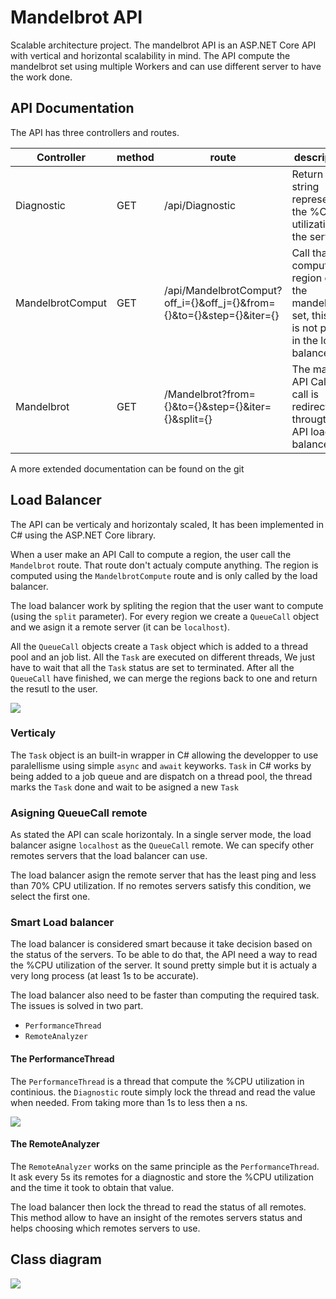 # Mandelbrot API
Scalable architecture project. The mandelbrot API is an ASP.NET Core API with vertical and horizontal scalability in mind. The API compute the mandelbrot set using multiple Workers and can use different server to have the work done.

## API Documentation
The API has three controllers and routes.

| Controller  | method | route | description  |
|------|---|---|---|
| Diagnostic | GET | /api/Diagnostic  | Return a string representing the %CPU utilization of the server |
| MandelbrotComput |GET | /api/MandelbrotComput?off_i={}&off_j={}&from={}&to={}&step={}&iter={}  | Call that comput a region of the mandelbrot set, this call is not pass in the load balancer  | 
| Mandelbrot | GET | /Mandelbrot?from={}&to={}&step={}&iter={}&split={} | The main API Call, this call is redirected througt the API load balancer |

A more extended documentation can be found on the git

## Load Balancer
The API can be verticaly and horizontaly scaled, It has been implemented in C# using the ASP.NET Core library.

When a user make an API Call to compute a region, the user call the `Mandelbrot` route. That route don't actualy compute anything. The region is computed using the `MandelbrotCompute` route and is only called by the load balancer.

The load balancer work by spliting the region that the user want to compute (using the `split` parameter). For every region we create a `QueueCall` object and we asign it a remote server (it can be `localhost`).

All the `QueueCall` objects create a `Task` object which is added to a thread pool and an job list. All the `Task` are executed on different threads, We just have to wait that all the `Task` status are set to terminated. After all the `QueueCall` have finished, we can merge the regions back to one and return the resutl to the user.

[![](https://mermaid.ink/img/pako:eNpVkE1ugzAQha8y8jq5AItWlJ-qEqnakKpSDAsXT8Aq2NSMpUaEu9dA1DZejKzx9-aN38gqI5EFrLaib-AQFxr8CflbnuwhfHmCKMyyErbbuwee960isFgro5cWRDyyKAjh1aHDSLQttGqgcp0SzcyRQ2o8VDV_0CqOx0wM9E96P626eHm-wLPxJeGp0hI-cJitO0O4qhXPSViCgxg-y6tA4zfB5Qi3Y844-Jryd-G3n32-ZsfrjukCPfId2hpv_tbwPZKzumQb1qHthJI-p3GWFYwa7LBggb9KPAnXUsEKPXlUODL5WVcsIOtww1wvfUCxEj7hjgUn0Q6_3UQqMnYlpx85v31j?type=png)](https://mermaid.live/edit#pako:eNpVkE1ugzAQha8y8jq5AItWlJ-qEqnakKpSDAsXT8Aq2NSMpUaEu9dA1DZejKzx9-aN38gqI5EFrLaib-AQFxr8CflbnuwhfHmCKMyyErbbuwee960isFgro5cWRDyyKAjh1aHDSLQttGqgcp0SzcyRQ2o8VDV_0CqOx0wM9E96P626eHm-wLPxJeGp0hI-cJitO0O4qhXPSViCgxg-y6tA4zfB5Qi3Y844-Jryd-G3n32-ZsfrjukCPfId2hpv_tbwPZKzumQb1qHthJI-p3GWFYwa7LBggb9KPAnXUsEKPXlUODL5WVcsIOtww1wvfUCxEj7hjgUn0Q6_3UQqMnYlpx85v31j)

### Verticaly
The `Task` object is an built-in wrapper in C# allowing the developper to use paralellisme using simple `async` and `await` keyworks.
`Task` in C# works by being added to a job queue and are dispatch on a thread pool, the thread marks the `Task` done and wait to be asigned a new `Task`

### Asigning QueueCall remote
As stated the API can scale horizontaly. In a single server mode, the load balancer asigne `localhost` as the `QueueCall` remote.
We can specify other remotes servers that the load balancer can use.

The load balancer asign the remote server that has the least ping and less than 70% CPU utilization. If no remotes servers satisfy this condition, we select the first one.

### Smart Load balancer
The load balancer is considered smart because it take decision based on the status of the servers. To be able to do that, the API need a way to read the %CPU utilization of the server. It sound pretty simple but it is actualy a very long process (at least 1s to be accurate).

The load balancer also need to be faster than computing the required task. The issues is solved in two part.
- `PerformanceThread`
- `RemoteAnalyzer`

#### The PerformanceThread
The `PerformanceThread` is a thread that compute the %CPU utilization in continious. the `Diagnostic` route simply lock the thread and read the value when needed. From taking more than 1s to less then a ns.

[![](https://mermaid.ink/img/pako:eNp9ks9vgjAUx_-Vl55ly64kmiDOacY2gxAPhUNnn0KE4tpyMMj_vlLmYB72Di39fN-vlteQfcWRuOQo2TmDaJEIMKbqzx74ldCyKnp6osGH__oYv3db2jMUPBF3Qd5mDb4XBD3u7IUucnYUldL5HkL8qlHpdCSD48wgsOlTcB4cOA1iYMWQSmR8FBNaHNOfbu6jYitHNERdS_FPs1HWJR4CPbrVTGrQ2V1BD6bTGcybSNbYDnhusW8KMQ7-Jh5F-FZaUFUgnuFJpfa8bNYKup7bWy-dLa12BVGZZUV3Mtc4SrXqi4_9u_td4YLKrGu6Y7lOLVv-cRpeZXT5204mpERZspybCWg6lhCdYYkJcc0nxwOrC52QRLTGldW62l7EnrjaPMGE1GfONHY_VrKSuAdWqF_6zHNdyZsn2tNbP2l24NpvgJWzCQ?type=png)](https://mermaid.live/edit#pako:eNp9ks9vgjAUx_-Vl55ly64kmiDOacY2gxAPhUNnn0KE4tpyMMj_vlLmYB72Di39fN-vlteQfcWRuOQo2TmDaJEIMKbqzx74ldCyKnp6osGH__oYv3db2jMUPBF3Qd5mDb4XBD3u7IUucnYUldL5HkL8qlHpdCSD48wgsOlTcB4cOA1iYMWQSmR8FBNaHNOfbu6jYitHNERdS_FPs1HWJR4CPbrVTGrQ2V1BD6bTGcybSNbYDnhusW8KMQ7-Jh5F-FZaUFUgnuFJpfa8bNYKup7bWy-dLa12BVGZZUV3Mtc4SrXqi4_9u_td4YLKrGu6Y7lOLVv-cRpeZXT5204mpERZspybCWg6lhCdYYkJcc0nxwOrC52QRLTGldW62l7EnrjaPMGE1GfONHY_VrKSuAdWqF_6zHNdyZsn2tNbP2l24NpvgJWzCQ)

#### The RemoteAnalyzer
The `RemoteAnalyzer` works on the same principle as the `PerformanceThread`. It ask every 5s its remotes for a diagnostic and store the %CPU utilization and the time it took to obtain that value.

The load balancer then lock the thread to read the status of all remotes. This method allow to have an insight of the remotes servers status and helps choosing which remotes servers to use.

## Class diagram
[![](https://mermaid.ink/img/pako:eNqtV1Fv0zAQ_itWnjpIJBiChzKQWAcIxCTYJiFBUeQm19bgxMFxYGPsv3OO0_ScuFsR9KXx5fPdd9-dz-11lKkcommUSV7XJ4KvNC_mJcNPa2GnvMxBHmtl3nNtrt0r-7nPRGmYWi5TETJ-pUbnZIFOzsGwYlHPy-1rP8Kk9xr3ruKZKioJl2ypVRGzzcqomOWqWUhgtYEqbmMLA_rgr5yPyJHtteFGZOwU9Aom70RtJr7DAybR6CL_FLlZu8c1iNW6M9eVFIib2sXn-IvzfbMRYCgyUvA0ppmH7BeKWg9PUoySWk6sUvhYb98mHQFW-Vai4ADMCn6ZWj0DcI26qHEVOxUn-xVsZ72CbqiXcaLER6XFD26AZbihMTAZik8xb-o3pYvZB_sUe8l3uze5Dir3HvRS6YKXGVysNfD8morlTMzofGw9g7qRyB4d0JfE4Uw1JRJoIWnmFk-p5pskZi5RsnVC5UDBsYdfg_EAmNZSKm6CaVGKXj-2W9gPLhsIbvzQQAMzLuX1sJkGkyIJTYqkP8LU1h3CtTHVTApAhPuiUvRxyRHfRojZ_5ogG62pwGfwvQEcDbXRolwxUVltL3j97cjf-7xXzH5R1c6gUAZelFxe_QLtSWeHTuredx3jFne32Ug2qpcfsR1tR47_c6bbd6ET5QK9asoMT39JNcDuoiTb9joRLYzrq9S59vIItg8FBPquQidja1Y11GgpqlJesa4ea1UHUu94EsxBkNE7xXMsI18N6rJQSrKvalGnGAxGFbPlTwetY9EjYN-47Lt98gBekXDk0iwIr7uqN0NFDLzF6JP-Qop3jdY9jgPGtNFp-c-NvV2J4SMXZtQfreI7KOw6k7aRvOvxlgvUXhszVRqtpPTKhdE3lbbB2DM2j5JH0-RwHsWbNjGqNR9OWyNhgObHDx70lxUuH7lVmwUuHz7ZklzsSdIOkQHB8OD6V9rM4-2rabsyyNT-DizxSIhsp5y77o_QVnb0O0nYdn3Ma-jm31CTPaF3eL6Fyr0kGV_aDj8ys8S_rDeOR6QRN1Q1hPVIkAPskMTQAvwRPcb0EDpP_U1hTJBSIIX9sG23U3A_7-7twm1nXiBqFEcFYBVEjv9K2qabR2YNBcyjKT7msOQ2k2he3iCUN0adX5VZNF1yWUMcNVWOw677IzOwvsyFUTqaGt2gDdrVaff3x37d_AEhfDbx?type=png)](https://mermaid.live/edit#pako:eNqtV1Fv0zAQ_itWnjpIJBiChzKQWAcIxCTYJiFBUeQm19bgxMFxYGPsv3OO0_ScuFsR9KXx5fPdd9-dz-11lKkcommUSV7XJ4KvNC_mJcNPa2GnvMxBHmtl3nNtrt0r-7nPRGmYWi5TETJ-pUbnZIFOzsGwYlHPy-1rP8Kk9xr3ruKZKioJl2ypVRGzzcqomOWqWUhgtYEqbmMLA_rgr5yPyJHtteFGZOwU9Aom70RtJr7DAybR6CL_FLlZu8c1iNW6M9eVFIib2sXn-IvzfbMRYCgyUvA0ppmH7BeKWg9PUoySWk6sUvhYb98mHQFW-Vai4ADMCn6ZWj0DcI26qHEVOxUn-xVsZ72CbqiXcaLER6XFD26AZbihMTAZik8xb-o3pYvZB_sUe8l3uze5Dir3HvRS6YKXGVysNfD8morlTMzofGw9g7qRyB4d0JfE4Uw1JRJoIWnmFk-p5pskZi5RsnVC5UDBsYdfg_EAmNZSKm6CaVGKXj-2W9gPLhsIbvzQQAMzLuX1sJkGkyIJTYqkP8LU1h3CtTHVTApAhPuiUvRxyRHfRojZ_5ogG62pwGfwvQEcDbXRolwxUVltL3j97cjf-7xXzH5R1c6gUAZelFxe_QLtSWeHTuredx3jFne32Ug2qpcfsR1tR47_c6bbd6ET5QK9asoMT39JNcDuoiTb9joRLYzrq9S59vIItg8FBPquQidja1Y11GgpqlJesa4ea1UHUu94EsxBkNE7xXMsI18N6rJQSrKvalGnGAxGFbPlTwetY9EjYN-47Lt98gBekXDk0iwIr7uqN0NFDLzF6JP-Qop3jdY9jgPGtNFp-c-NvV2J4SMXZtQfreI7KOw6k7aRvOvxlgvUXhszVRqtpPTKhdE3lbbB2DM2j5JH0-RwHsWbNjGqNR9OWyNhgObHDx70lxUuH7lVmwUuHz7ZklzsSdIOkQHB8OD6V9rM4-2rabsyyNT-DizxSIhsp5y77o_QVnb0O0nYdn3Ma-jm31CTPaF3eL6Fyr0kGV_aDj8ys8S_rDeOR6QRN1Q1hPVIkAPskMTQAvwRPcb0EDpP_U1hTJBSIIX9sG23U3A_7-7twm1nXiBqFEcFYBVEjv9K2qabR2YNBcyjKT7msOQ2k2he3iCUN0adX5VZNF1yWUMcNVWOw677IzOwvsyFUTqaGt2gDdrVaff3x37d_AEhfDbx)
